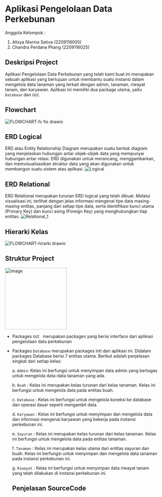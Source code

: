 # Aplikasi Pengelolaan Data Perkebunan

Anggota Kelompok :
1. Alisya Nisrina Sativa (2209116005)
2. Chandra Perdana Phang (2209116025)

## Deskripsi Project
Aplikasi Pengelolaan Data Perkebunan yang telah kami buat ini merupakan sebuah aplikasi yang bertujuan untuk membantu suatu instansi dalam mengelola data tanaman yang terkait dengan admin, tanaman, riwayat tanam, dan karyawan. Aplikasi ini memiliki dua package utama, yaitu `Database` dan `GUI`.

## Flowchart
![FLOWCHART-fc fix drawio](https://github.com/PA-PBO-KEL-17/PA-PBO17/assets/122090377/49a1ac0e-def7-4f04-9e54-a55d9594ab10)

## ERD Logical
ERD atau Entity Relationship Diagram merupakan suatu bentuk diagram yang menjelaskan hubungan antar objek-objek data yang mempunyai hubungan antar relasi. ERD digunakan untuk merancang, menggambarkan, dan memvisualisasikan struktur data yang akan digunakan untuk membangun suatu sistem atau aplikasi.
![Logical](https://github.com/PA-PBO-KEL-17/PA-PBO17/assets/122090377/a32d54ec-4d57-4369-b040-4bdbdc6620be)

## ERD Relational
ERD Relational merupakan turunan ERD logical yang telah dibuat. Melalui visualisasi ini, terlihat dengan jelas informasi mengenai tipe data masing-masing entitas, panjang dari setiap tipe data, serta identifikasi kunci utama (Primary Key) dan kunci asing (Foreign Key) yang menghubungkan tiap entitas.
![Relational_1](https://github.com/PA-PBO-KEL-17/PA-PBO17/assets/122090377/5ce64d6a-42be-4817-89d3-3032af77ee8f)

## Hierarki Kelas
![FLOWCHART-hirarki drawio](https://github.com/PA-PBO-KEL-17/PA-PBO17/assets/122090377/bc2bd195-017a-40d5-a9d7-618729f61e17)

## Struktur Project
<img width="204" alt="image" src="https://github.com/PA-PBO-KEL-17/PA-PBO17/assets/122090377/38f08684-5d4f-4c0d-a4ae-42c0b5973aff">

- Packages `GUI ` merupakan packages yang berisi interface dari aplikasi pengelolaan data perkebunan
- Packages `Database` merupakan packages inti dari aplikasi ini. Didalam packages Database berisi 7 entitas utama. Berikut adalah penjelasan singkat dari setiap kelas:
  
    a. `Admin`: Kelas ini berfungsi untuk menyimpan data admin yang bertugas untuk mengelola data-data tanaman yang ada.

  b. `Buah` : Kelas ini merupakan kelas turunan dari kelas tanaman. Kelas ini berfungsi untuk mengelola data pada entitas buah.

  c. `Database` : Kelas ini berfungsi untuk mengelola koneksi ke database dan operasi dasar seperti mengambil data.

  d. `Karyawan` : Kelas ini berfungsi untuk menyimpan dan mengelola data dan informasi mengenai karyawan yang bekerja pada instansi perkebunan ini.

  e. `Sayuran` : Kelas ini merupakan kelas turunan dari kelas tanaman. Kelas ini berfungsi untuk mengelola data pada entitas tanaman.

  f. `Tanaman` : Kelas ini merupakan kelas utama dari entitas sayuran dan buah. Kelas ini berfungsi untuk menyimpan dan mengelola data tanaman pada instansi perkebunan ini.

  g. `Riwayat` : Kelas ini berfungsi untuk menyimpan data riwayat tanam yang telah dilakukan di instansi perkebunan ini.

  ## Penjelasan SourceCode
